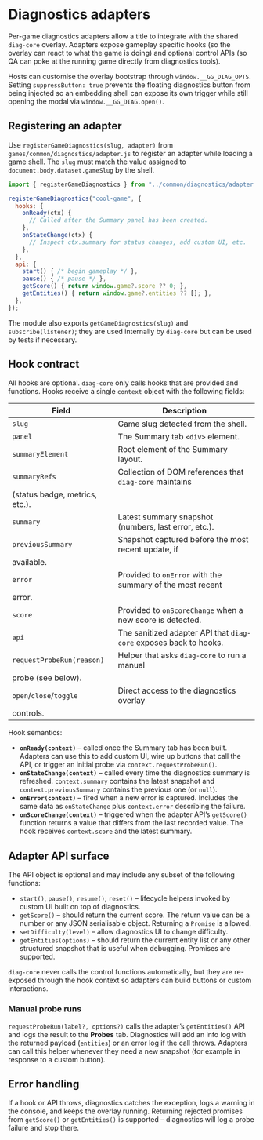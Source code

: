 # Diagnostics adapters

Per-game diagnostics adapters allow a title to integrate with the shared
`diag-core` overlay. Adapters expose gameplay specific hooks (so the
overlay can react to what the game is doing) and optional control APIs (so
QA can poke at the running game directly from diagnostics tools).

Hosts can customise the overlay bootstrap through `window.__GG_DIAG_OPTS`.
Setting `suppressButton: true` prevents the floating diagnostics button
from being injected so an embedding shell can expose its own trigger while
still opening the modal via `window.__GG_DIAG.open()`.

## Registering an adapter

Use `registerGameDiagnostics(slug, adapter)` from
`games/common/diagnostics/adapter.js` to register an adapter while loading a
game shell. The `slug` must match the value assigned to
`document.body.dataset.gameSlug` by the shell.

```js
import { registerGameDiagnostics } from "../common/diagnostics/adapter.js";

registerGameDiagnostics("cool-game", {
  hooks: {
    onReady(ctx) {
      // Called after the Summary panel has been created.
    },
    onStateChange(ctx) {
      // Inspect ctx.summary for status changes, add custom UI, etc.
    },
  },
  api: {
    start() { /* begin gameplay */ },
    pause() { /* pause */ },
    getScore() { return window.game?.score ?? 0; },
    getEntities() { return window.game?.entities ?? []; },
  },
});
```

The module also exports `getGameDiagnostics(slug)` and
`subscribe(listener)`; they are used internally by `diag-core` but can be
used by tests if necessary.

## Hook contract

All hooks are optional. `diag-core` only calls hooks that are provided and
functions. Hooks receive a single `context` object with the following
fields:

| Field | Description |
| ----- | ----------- |
| `slug` | Game slug detected from the shell. |
| `panel` | The Summary tab `<div>` element. |
| `summaryElement` | Root element of the Summary layout. |
| `summaryRefs` | Collection of DOM references that `diag-core` maintains
  (status badge, metrics, etc.). |
| `summary` | Latest summary snapshot (numbers, last error, etc.). |
| `previousSummary` | Snapshot captured before the most recent update, if
  available. |
| `error` | Provided to `onError` with the summary of the most recent
  error. |
| `score` | Provided to `onScoreChange` when a new score is detected. |
| `api` | The sanitized adapter API that `diag-core` exposes back to hooks. |
| `requestProbeRun(reason)` | Helper that asks `diag-core` to run a manual
  probe (see below). |
| `open`/`close`/`toggle` | Direct access to the diagnostics overlay
  controls. |

Hook semantics:

- **`onReady(context)`** – called once the Summary tab has been built.
  Adapters can use this to add custom UI, wire up buttons that call the
  API, or trigger an initial probe via `context.requestProbeRun()`.
- **`onStateChange(context)`** – called every time the diagnostics summary
  is refreshed. `context.summary` contains the latest snapshot and
  `context.previousSummary` contains the previous one (or `null`).
- **`onError(context)`** – fired when a new error is captured. Includes the
  same data as `onStateChange` plus `context.error` describing the failure.
- **`onScoreChange(context)`** – triggered when the adapter API’s
  `getScore()` function returns a value that differs from the last recorded
  value. The hook receives `context.score` and the latest summary.

## Adapter API surface

The API object is optional and may include any subset of the following
functions:

- `start()`, `pause()`, `resume()`, `reset()` – lifecycle helpers invoked by
  custom UI built on top of diagnostics.
- `getScore()` – should return the current score. The return value can be a
  number or any JSON serialisable object. Returning a `Promise` is allowed.
- `setDifficulty(level)` – allow diagnostics UI to change difficulty.
- `getEntities(options)` – should return the current entity list or any
  other structured snapshot that is useful when debugging. Promises are
  supported.

`diag-core` never calls the control functions automatically, but they are
re-exposed through the hook context so adapters can build buttons or custom
interactions.

### Manual probe runs

`requestProbeRun(label?, options?)` calls the adapter’s `getEntities()` API
and logs the result to the **Probes** tab. Diagnostics will add an info log
with the returned payload (`entities`) or an error log if the call throws.
Adapters can call this helper whenever they need a new snapshot (for
example in response to a custom button).

## Error handling

If a hook or API throws, diagnostics catches the exception, logs a warning
in the console, and keeps the overlay running. Returning rejected promises
from `getScore()` or `getEntities()` is supported – diagnostics will log a
probe failure and stop there.
